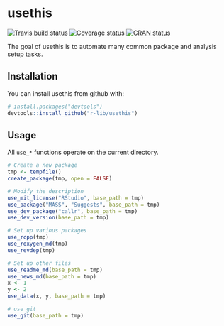 # usethis

[![Travis build status](https://travis-ci.org/r-lib/usethis.svg?branch=master)](https://travis-ci.org/r-lib/usethis)
[![Coverage status](https://codecov.io/gh/r-lib/usethis/branch/master/graph/badge.svg)](https://codecov.io/github/r-lib/usethis?branch=master)
[![CRAN status](http://www.r-pkg.org/badges/version/usethis)](https://cran.r-project.org/package=usethis)

The goal of usethis is to automate many common package and analysis setup tasks.

## Installation

You can install usethis from github with:

``` r
# install.packages("devtools")
devtools::install_github("r-lib/usethis")
```

## Usage

All `use_*` functions operate on the current directory.

```r
# Create a new package
tmp <- tempfile()
create_package(tmp, open = FALSE)

# Modify the description
use_mit_license("RStudio", base_path = tmp)
use_package("MASS", "Suggests", base_path = tmp)
use_dev_package("callr", base_path = tmp)
use_dev_version(base_path = tmp)

# Set up various packages
use_rcpp(tmp)
use_roxygen_md(tmp)
use_revdep(tmp)

# Set up other files
use_readme_md(base_path = tmp)
use_news_md(base_path = tmp)
x <- 1
y <- 2
use_data(x, y, base_path = tmp)

# use git
use_git(base_path = tmp)
```
